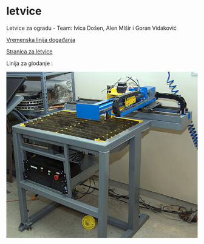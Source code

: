 # letvice
Letvice za ogradu - Team: Ivica Došen, Alen MIšir i Goran Vidaković 

[Vremenska linija događanja ](https://github.com/acivinesod/letvice/blob/master/Time%20line)

[Stranica za letvice ](http://www.acivinesod.com/letvice/Letvice.html)

Linija za glodanje :

![CNC](https://github.com/acivinesod/letvice/blob/master/cnc_1.jpg)






